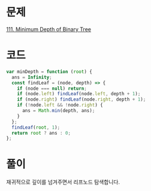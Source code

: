 # 문제

[111. Minimum Depth of Binary Tree](https://leetcode.com/problems/minimum-depth-of-binary-tree/description/)

# 코드

```javascript
var minDepth = function (root) {
  ans = Infinity;
  const findLeaf = (node, depth) => {
    if (node === null) return;
    if (node.left) findLeaf(node.left, depth + 1);
    if (node.right) findLeaf(node.right, depth + 1);
    if (!node.left && !node.right) {
      ans = Math.min(depth, ans);
    }
  };
  findLeaf(root, 1);
  return root ? ans : 0;
};
```

# 풀이

재귀적으로 깊이를 넘겨주면서 리프노드 탐색합니다.
